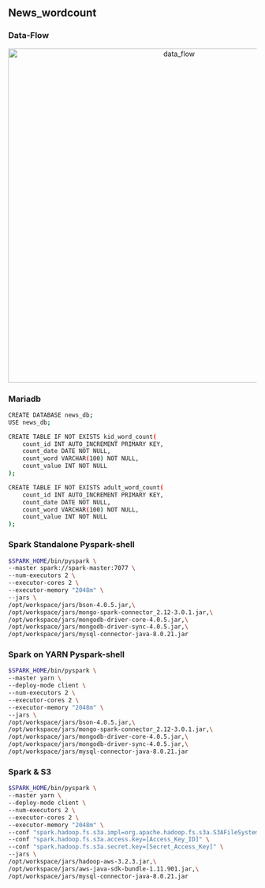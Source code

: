 ## News_wordcount

### Data-Flow
<p align="center">
    <img width="677" alt="data_flow" src="https://user-images.githubusercontent.com/77782770/162112185-4efe06f9-71d7-441e-8de4-1319d0b6a3bb.png" align="center">
</p>

### Mariadb

```bash
CREATE DATABASE news_db;
USE news_db;

CREATE TABLE IF NOT EXISTS kid_word_count(
    count_id INT AUTO_INCREMENT PRIMARY KEY,
    count_date DATE NOT NULL,
    count_word VARCHAR(100) NOT NULL,
    count_value INT NOT NULL
);

CREATE TABLE IF NOT EXISTS adult_word_count(
    count_id INT AUTO_INCREMENT PRIMARY KEY,
    count_date DATE NOT NULL,
    count_word VARCHAR(100) NOT NULL,
    count_value INT NOT NULL
);
```

### Spark Standalone Pyspark-shell

```bash
$SPARK_HOME/bin/pyspark \
--master spark://spark-master:7077 \
--num-executors 2 \
--executor-cores 2 \
--executor-memory "2048m" \
--jars \
/opt/workspace/jars/bson-4.0.5.jar,\
/opt/workspace/jars/mongo-spark-connector_2.12-3.0.1.jar,\
/opt/workspace/jars/mongodb-driver-core-4.0.5.jar,\
/opt/workspace/jars/mongodb-driver-sync-4.0.5.jar,\
/opt/workspace/jars/mysql-connector-java-8.0.21.jar
```

### Spark on YARN Pyspark-shell

```bash
$SPARK_HOME/bin/pyspark \
--master yarn \
--deploy-mode client \
--num-executors 2 \
--executor-cores 2 \
--executor-memory "2048m" \
--jars \
/opt/workspace/jars/bson-4.0.5.jar,\
/opt/workspace/jars/mongo-spark-connector_2.12-3.0.1.jar,\
/opt/workspace/jars/mongodb-driver-core-4.0.5.jar,\
/opt/workspace/jars/mongodb-driver-sync-4.0.5.jar,\
/opt/workspace/jars/mysql-connector-java-8.0.21.jar
```

### Spark & S3

```bash
$SPARK_HOME/bin/pyspark \
--master yarn \
--deploy-mode client \
--num-executors 2 \
--executor-cores 2 \
--executor-memory "2048m" \
--conf "spark.hadoop.fs.s3a.impl=org.apache.hadoop.fs.s3a.S3AFileSystem" \
--conf "spark.hadoop.fs.s3a.access.key=[Access_Key_ID]" \
--conf "spark.hadoop.fs.s3a.secret.key=[Secret_Access_Key]" \
--jars \
/opt/workspace/jars/hadoop-aws-3.2.3.jar,\
/opt/workspace/jars/aws-java-sdk-bundle-1.11.901.jar,\
/opt/workspace/jars/mysql-connector-java-8.0.21.jar
```